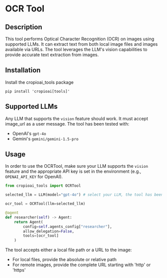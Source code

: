 # OCR Tool

## Description

This tool performs Optical Character Recognition (OCR) on images using supported LLMs. It can extract text from both local image files and images available via URLs. The tool leverages the LLM's vision capabilities to provide accurate text extraction from images.

## Installation
Install the cropioai_tools package
```shell
pip install 'cropioai[tools]'
```

## Supported LLMs

Any LLM that supports the `vision` feature should work. It must accept image_url as a user message.
The tool has been tested with:
- OpenAI's `gpt-4o`
- Gemini's `gemini/gemini-1.5-pro`

## Usage

In order to use the OCRTool, make sure your LLM supports the `vision` feature and the appropriate API key is set in the environment (e.g., `OPENAI_API_KEY` for OpenAI).

```python
from cropioai_tools import OCRTool

selected_llm = LLM(model="gpt-4o") # select your LLM, the tool has been tested with gpt-4o and gemini/gemini-1.5-pro

ocr_tool = OCRTool(llm=selected_llm)

@agent
def researcher(self) -> Agent:
    return Agent(
        config=self.agents_config["researcher"],
        allow_delegation=False,
        tools=[ocr_tool]
    )
```

The tool accepts either a local file path or a URL to the image:
- For local files, provide the absolute or relative path
- For remote images, provide the complete URL starting with 'http' or 'https'
